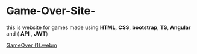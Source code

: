 # Game-Over-Site-
this is website for games made using **HTML**, **CSS**, **bootstrap**, **TS**, **Angular** and ( **API** , **JWT**) 

[GameOver (1).webm](https://user-images.githubusercontent.com/61967210/235092110-8b340119-72fa-4de6-9f1b-2eb200cecc5e.webm)



